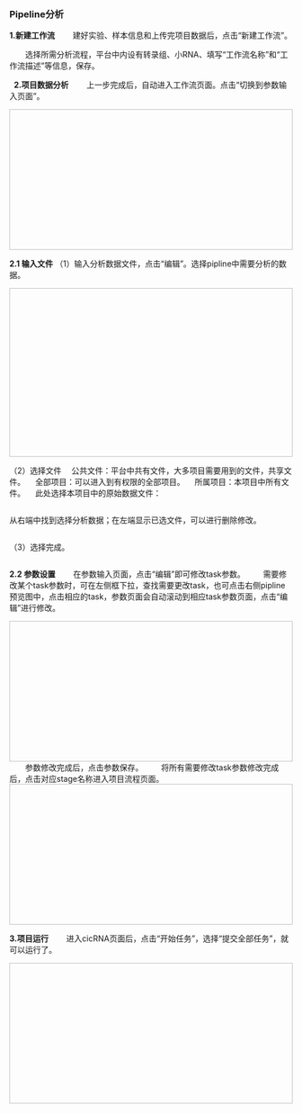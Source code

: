 ### **Pipeline分析**

**1.新建工作流**
　　建好实验、样本信息和上传完项目数据后，点击“新建工作流”。
<div style="text-align:center"><img data-src="6.png" width="400px" ></img>
</div>
　　选择所需分析流程，平台中内设有转录组、小RNA、填写“工作流名称”和“工作流描述”等信息，保存。
<div style="text-align:center"><img data-src="7.png" width="600px"  ></img>
</div>

&nbsp;
 **2.项目数据分析**
　　上一步完成后，自动进入工作流页面。点击“切换到参数输入页面”。
<div style="text-align:center"><img data-src="8.png" width="600px" height="250px" ></img>
</div>

**2.1 输入文件**
（1）输入分析数据文件，点击“编辑”。选择pipline中需要分析的数据。
<div style="text-align:center"><img data-src="9.png" width="600px" height="300px" ></img>
</div>

（2）选择文件
　公共文件：平台中共有文件，大多项目需要用到的文件，共享文件。
　全部项目：可以进入到有权限的全部项目。
　所属项目：本项目中所有文件。
　此处选择本项目中的原始数据文件：
<div style="text-align:center"><img data-src="10.png" width="500px" ></img>
</div>

从右端中找到选择分析数据；在左端显示已选文件，可以进行删除修改。
<div style="text-align:center"><img data-src="11.png" width="500px" ></img>
</div>

（3）选择完成。
<div style="text-align:center"><img data-src="12.png" width="600px" ></img>
</div>

**2.2 参数设置**
　　在参数输入页面，点击“编辑”即可修改task参数。
　　需要修改某个task参数时，可在左侧框下拉，查找需要更改task，也可点击右侧pipline预览图中，点击相应的task，参数页面会自动滚动到相应task参数页面，点击“编辑”进行修改。

<div style="text-align:center"><img data-src="13.png" width="600px" height="250px" ></img>
</div>
　　参数修改完成后，点击参数保存。
　　将所有需要修改task参数修改完成后，点击对应stage名称进入项目流程页面。
<div style="text-align:center"><img data-src="14.png" width="600px" height="250px" ></img>
</div>

**3.项目运行**
　　进入cicRNA页面后，点击“开始任务”，选择“提交全部任务”，就可以运行了。
<div style="text-align:center"><img data-src="15.png" width="600px" height="250px" ></img>
</div>
